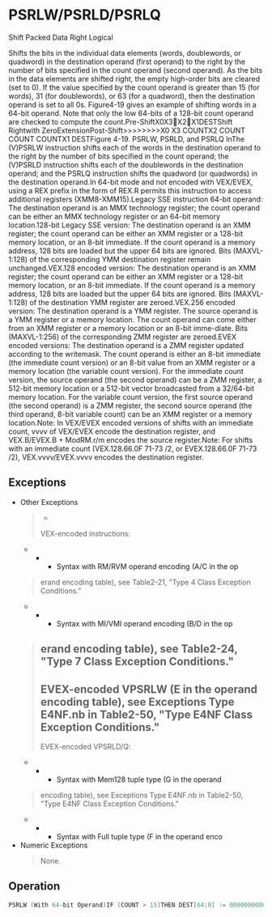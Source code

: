 # PSRLW/PSRLD/PSRLQ

Shift Packed Data Right Logical

Shifts the bits in the individual data elements (words, doublewords, or quadword) in the destination operand (first operand) to the right by the number of bits specified in the count operand (second operand).
As the bits in the data elements are shifted right, the empty high-order bits are cleared (set to 0).
If the value specified by the count operand is greater than 15 (for words), 31 (for doublewords), or 63 (for a quadword), then the destination operand is set to all 0s.
Figure4-19 gives an example of shifting words in a 64-bit operand.
Note that only the low 64-bits of a 128-bit count operand are checked to compute the count.Pre-ShiftX0X3X2X1DESTShift Rightwith ZeroExtensionPost-Shift>>>>>>>>X0 X3  COUNTX2  COUNT COUNT COUNTX1 DESTFigure 4-19.
 PSRLW, PSRLD, and PSRLQ InThe (V)PSRLW instruction shifts each of the words in the destination operand to the right by the number of bits specified in the count operand; the (V)PSRLD instruction shifts each of the doublewords in the destination operand; and the PSRLQ instruction shifts the quadword (or quadwords) in the destination operand.In 64-bit mode and not encoded with VEX/EVEX, using a REX prefix in the form of REX.R permits this instruction to access additional registers (XMM8-XMM15).Legacy SSE instruction 64-bit operand: The destination operand is an MMX technology register; the count operand can be either an MMX technology register or an 64-bit memory location.128-bit Legacy SSE version: The destination operand is an XMM register; the count operand can be either an XMM register or a 128-bit memory location, or an 8-bit immediate.
If the count operand is a memory address, 128 bits are loaded but the upper 64 bits are ignored.
Bits (MAXVL-1:128) of the corresponding YMM destination register remain unchanged.VEX.128 encoded version: The destination operand is an XMM register; the count operand can be either an XMM register or a 128-bit memory location, or an 8-bit immediate.
If the count operand is a memory address, 128 bits are loaded but the upper 64 bits are ignored.
Bits (MAXVL-1:128) of the destination YMM register are zeroed.VEX.256 encoded version: The destination operand is a YMM register.
The source operand is a YMM register or a memory location.
The count operand can come either from an XMM register or a memory location or an 8-bit imme-diate.
Bits (MAXVL-1:256) of the corresponding ZMM register are zeroed.EVEX encoded versions: The destination operand is a ZMM register updated according to the writemask.
The count operand is either an 8-bit immediate (the immediate count version) or an 8-bit value from an XMM register or a memory location (the variable count version).
For the immediate count version, the source operand (the second operand) can be a ZMM register, a 512-bit memory location or a 512-bit vector broadcasted from a 32/64-bit memory location.
For the variable count version, the first source operand (the second operand) is a ZMM register, the second source operand (the third operand, 8-bit variable count) can be an XMM register or a memory location.Note: In VEX/EVEX encoded versions of shifts with an immediate count, vvvv of VEX/EVEX encode the destination register, and VEX.B/EVEX.B + ModRM.r/m encodes the source register.Note: For shifts with an immediate count (VEX.128.66.0F 71-73 /2, or EVEX.128.66.0F 71-73 /2), VEX.vvvv/EVEX.vvvv encodes the destination register.

## Exceptions

- Other Exceptions
  >  - 
  > VEX-encoded instructions:
  - - - Syntax with RM/RVM operand encoding (A/C in the op
  > erand encoding table), see Table2-21, "Type 4 Class 
  > Exception Conditions."
  - - - Syntax with MI/VMI operand encoding (B/D in the op
  > erand encoding table), see Table2-24, "Type 7 Class 
  > Exception Conditions."
  >  - 
  > EVEX-encoded VPSRLW (E in the operand encoding table), see Exceptions Type E4NF.nb in Table2-50, "Type 
  > E4NF Class Exception Conditions."
  >  - 
  > EVEX-encoded VPSRLD/Q:
  - - - Syntax with Mem128 tuple type (G in the operand
  > encoding table), see Exceptions Type E4NF.nb in 
  > Table2-50, "Type E4NF Class Exception Conditions."
  - - - Syntax with Full tuple type (F in the operand enco
- Numeric Exceptions
  > None.

## Operation

```C
PSRLW (With 64-bit Operand)IF (COUNT > 15)THEN DEST[64:0] := 0000000000000000HELSE>>DEST[15:0] := ZeroExtend(DEST[15:0]  COUNT);(* Repeat shift operation for 2nd and 3rd words *)>> COUNT);DEST[63:48] := ZeroExtend(DEST[63:48] FI;PSRLD (With 64-bit Operand)IF (COUNT > 31)THEN DEST[64:0] := 0000000000000000HELSE>>DEST[31:0] := ZeroExtend(DEST[31:0]  COUNT);>>DEST[63:32] := ZeroExtend(DEST[63:32]  COUNT);FI;PSRLQ (With 64-bit Operand)IF (COUNT > 63)THEN >>DEST := ZeroExtend(DEST  COUNT);FI;LOGICAL_RIGHT_SHIFT_DWORDS1(SRC, COUNT_SRC)COUNT := COUNT_SRC[63:0];IF (COUNT > 31)THENDEST[31:0] := 0ELSEDEST[31:0] := ZeroExtend(SRC[31:0] >> COUNT);FI;LOGICAL_RIGHT_SHIFT_QWORDS1(SRC, COUNT_SRC)COUNT := COUNT_SRC[63:0];IF (COUNT > 63)THENDEST[63:0] := 0ELSEDEST[63:0] := ZeroExtend(SRC[63:0] >> COUNT);FI;LOGICAL_RIGHT_SHIFT_WORDS_256b(SRC, COUNT_SRC)COUNT := COUNT_SRC[63:0];IF (COUNT > 15)THENDEST[255:0] := 0ELSEDEST[15:0] := ZeroExtend(SRC[15:0] >> COUNT);(* Repeat shift operation for 2nd through 15th words *)DEST[255:240] := ZeroExtend(SRC[255:240] >> COUNT);FI;LOGICAL_RIGHT_SHIFT_WORDS(SRC, COUNT_SRC)COUNT := COUNT_SRC[63:0];IF (COUNT > 15)THENDEST[127:0] := 00000000000000000000000000000000HELSEDEST[15:0] := ZeroExtend(SRC[15:0] >> COUNT);(* Repeat shift operation for 2nd through 7th words *)DEST[127:112] := ZeroExtend(SRC[127:112] >> COUNT);FI;LOGICAL_RIGHT_SHIFT_DWORDS_256b(SRC, COUNT_SRC)COUNT := COUNT_SRC[63:0];IF (COUNT > 31)THENDEST[255:0] := 0ELSEDEST[31:0] := ZeroExtend(SRC[31:0] >> COUNT);(* Repeat shift operation for 2nd through 3rd words *)DEST[255:224] := ZeroExtend(SRC[255:224] >> COUNT);FI;LOGICAL_RIGHT_SHIFT_DWIF (COUNT > 31)THENDEST[127:0] := 00000000000000000000000000000000HELSEDEST[31:0] := ZeroExtend(SRC[31:0] >> COUNT);(* Repeat shift operation for 2nd through 3rd words *)DEST[127:96] := ZeroExtend(SRC[127:96] >> COUNT);FI;LOGICAL_RIGHT_SHIFT_QWORDS_256b(SRC, COUNT_SRC)COUNT := COUNT_SRC[63:0];IF (COUNT > 63)THENDEST[255:0] := 0ELSEDEST[63:0] := ZeroExtend(SRC[63:0] >> COUNT);DEST[127:64] := ZeroExtend(SRC[127:64] >> COUNT);DEST[191:128] := ZeroExtend(SRC[191:128] >> COUNT);DEST[255:192] := ZeroExtend(SRC[255:192] >> COUNT);FI;LOGICAL_RIGHT_SHIFT_QWORDS(SRC, COUNT_SRC)COUNT := COUNT_SRC[63:0];IF (COUNT > 63)THENDEST[127:0] := 00000000000000000000000000000000HELSEDEST[63:0] := ZeroExtend(SRC[63:0] >> COUNT);DEST[127:64] := ZeroExtend(SRC[127:64] >> COUNT);FI;VPSRLW (EVEX Versions, xmm/m128)(KL, VL) = (8, 128), (16, 256), (32, 512)IF VL = 128TMP_DEST[127:0] := LOGICAL_RIGHT_SHIFT_WORDS_128b(SRC1[127:0], SRC2)FI;IF VL = 256TMP_DEST[255:0] := LOGICAL_RIGHT_SHIFT_WORDS_256b(SRC1[255:0], SRC2)FI;IF VL = 512TMP_DEST[255:0] := LOGICAL_RIGHT_SHIFT_WORDS_256b(SRC1[255:0], SRC2)TMP_DEST[511:256] := LOGICAL_RIGHT_SHIFT_WORDS_256b(SRC1[511:256], SRC2)FI;FOR j := 0 TO KL-1i := j * 16IF k1[j] OR *no writemask*THEN DEST[i+15:i] := TMP_DEST[i+15:i]ELSE IF *merging-masking*; merging-maskingTHEN *DEST[i+15:i] remains unchanged*ELSE *zeroing-masking*; zeroing-masking DEST[i+15:i] = 0ENDFORDEST[MAXVL-1:VL] := 0VPSRLW (EVEX Versions, imm8)(KL, VL) = (8, 128), (16, 256), (32, 512)IF VL = 128TMP_DEST[127:0] := LOGICAL_RIGHT_SHIFT_WORDS_128b(SRC1[127:0], imm8)FI;IF VL = 256TMP_DEST[255:0] := LOGICAL_RIGHT_SHIFT_WORDS_256b(SRC1[255:0], imm8)FI;IF VL = 512TMP_DEST[255:0] := LOGICAL_RIGHT_SHIFT_WORDS_256b(SRC1[255:0], imm8)TMP_DEST[511:256] := LOGICAL_RIGHT_SHIFT_WORDS_256b(SRC1[511:256], imm8)FI;FOR j := 0 TO KL-1i := j * 16IF k1[j] OR *no writemask*THEN DEST[i+15:i] := TMP_DEST[i+15:i]ELSE IF *merging-masking*; merging-maskingTHEN *DEST[i+15:i] remains unchanged*ELSE *zeroing-masking*; zeroing-masking DEST[i+15:i] = 0FIFI;ENDFORDEST[MAXVL-1:VL] := 0VPSRLW (ymm, ymm, xmm/m128) - VEX.256 EncodingDEST[255:0] := LOGICAL_RIGHT_SHIFT_WORDS_256b(SRC1, SRC2)DEST[MAXVL-1:256] := 0;VPSRLW (ymm, imm8) - VEX.256 EncodingDEST[255:0] := LOGICAL_RIGHT_SHIFT_WORDS_256b(SRC1, imm8)DEST[MAXVL-1:256] := 0;VPSRLW (xmm, xmm, xmm/m128) - VEX.128 EncodingDEST[127:0] := LOGICAL_RIGHT_SHIFT_WORDS(SRC1, SRC2)DEST[MAXVL-1:128] := 0VPSRLW (xmm, imm8) - VEX.128 EncodingDEST[127:0] := LOGICAL_RIGHT_SHIFT_WORDS(SRC1, imm8)DEST[MAXVL-1:128] := 0PSRLW (xmm, xmm, xmm/m128)DEST[127:0] := LOGICAL_RIGHT_SHIFT_WORDS(DEST, SRC)DEST[MAXVL-1:128] (Unmodified)PSRLW (xmm, imm8)DEST[127:0] := LOGICAL_RIGHT_SHIFT_WORDS(DEST, imm8)VPSRLD (EVEX Versions, xmm/m128)(KL, VL) = (4, 128), (8, 256), (16, 512)IF VL = 128TMP_DEST[127:0] := LOGICAL_RIGHT_SHIFT_DWORDS_128b(SRC1[127:0], SRC2)FI;IF VL = 256TMP_DEST[255:0] := LOGICAL_RIGHT_SHIFT_DWORDS_256b(SRC1[255:0], SRC2)FI;IF VL = 512TMP_DEST[255:0] := LOGICAL_RIGHT_SHIFT_DWORDS_256b(SRC1[255:0], SRC2)TMP_DEST[511:256] := LOGICAL_RIGHT_SHIFT_DWORDS_256b(SRC1[511:256], SRC2)FI;FOR j := 0 TO KL-1i := j * 32IF k1[j] OR *no writemask*THEN DEST[i+31:i] := TMP_DEST[i+31:i]ELSE IF *merging-masking*; merging-maskingTHEN *DEST[i+31:i] remains unchanged*ELSE *zeroing-masking*; zeroing-masking DEST[i+31:i] := 0FIFI;ENDFORDEST[MAXVL-1:VL] := 0VPSRLD (EVEX Versions, imm8)(KL, VL) = (4, 128), (8, 256), (16, 512)FOR j := 0 TO KL-1i := j * 32IF k1[j] OR *no writemask* THENIF (EVEX.b = 1) AND (SRC1 *is memory*)THEN DEST[i+31:i] := LOGICAL_RIGHT_SHIFT_DWORDS1(SRC1[31:0], imm8)ELSE DEST[i+31:i] := LOGICAL_RIGHT_SHIFT_DWORDS1(SRC1[i+31:i], imm8)FI;ELSE IF *merging-masking*; merging-maskingTHEN *DEST[i+31:i] remains unchanged*ELSE *zeroing-masking*; zeroing-masking DEST[i+31:i] := 0FIFI;ENDFORDEST[MAXVL-1:VL] := 0VPSRLD (ymm, ymm, xmm/m128) - VEX.256 EncodingDEST[255:0] := LOGICAL_RIGHT_SHIFT_DWORDS_256b(SRC1, SRC2)DEST[MAXVL-1:256] := 0;VPSRLD (ymm, imm8) - VEX.256 EncodingDEST[255:0] := LOGICAL_RIGHT_SHIFT_DWORDS_256VPSRLD (xmm, xmm, xmm/m128) - VEX.128 EncodingDEST[127:0] := LOGICAL_RIGHT_SHIFT_DWORDS(SRC1, SRC2)DEST[MAXVL-1:128] := 0VPSRLD (xmm, imm8) - VEX.128 EncodingDEST[127:0] := LOGICAL_RIGHT_SHIFT_DWORDS(SRC1, imm8)DEST[MAXVL-1:128] := 0PSRLD (xmm, xmm, xmm/m128)DEST[127:0] := LOGICAL_RIGHT_SHIFT_DWORDS(DEST, SRC)DEST[MAXVL-1:128] (Unmodified)PSRLD (xmm, imm8)DEST[127:0] := LOGICAL_RIGHT_SHIFT_DWORDS(DEST, imm8)DEST[MAXVL-1:128] (Unmodified)VPSRLQ (EVEX Versions, xmm/m128)(KL, VL) = (2, 128), (4, 256), (8, 512)TMP_DEST[255:0] := LOGICAL_RIGHT_SHIFT_QWORDS_256b(SRC1[255:0], SRC2)TMP_DEST[511:256] := LOGICAL_RIGHT_SHIFT_QWORDS_256b(SRC1[511:256], SRC2)IF VL = 128TMP_DEST[127:0] := LOGICAL_RIGHT_SHIFT_QWORDS_128b(SRC1[127:0], SRC2)FI;IF VL = 256TMP_DEST[255:0] := LOGICAL_RIGHT_SHIFT_QWORDS_256b(SRC1[255:0], SRC2)FI;IF VL = 512TMP_DEST[255:0] := LOGICAL_RIGHT_SHIFT_QWORDS_256b(SRC1[255:0], SRC2)TMP_DEST[511:256] := LOGICAL_RIGHT_SHIFT_QWORDS_256b(SRC1[511:256], SRC2)FI;FOR j := 0 TO KL-1i := j * 64IF k1[j] OR *no writemask*THEN DEST[i+63:i] := TMP_DEST[i+63:i]ELSE IF *merging-masking*; merging-maskingTHEN *DEST[i+63:i] remains unchanged*ELSE *zeroing-masking*; zeroing-masking DEST[i+63:i] := 0FIFI;VPSRLQ (EVEX Versions, imm8)(KL, VL) = (2, 128), (4, 256), (8, 512)FOR j := 0 TO KL-1i := j * 64IF k1[j] OR *no writemask* THENIF (EVEX.b = 1) AND (SRC1 *is memory*)THEN DEST[i+63:i] := LOGICAL_RIGHT_SHIFT_QWORDS1(SRC1[63:0], imm8)ELSE DEST[i+63:i] := LOGICAL_RIGHT_SHIFT_QWORDS1(SRC1[i+63:i], imm8)FI;ELSE IF *merging-masking*; merging-maskingTHEN *DEST[i+63:i] remains unchanged*ELSE *zeroing-masking*; zeroing-masking DEST[i+63:i] := 0FIFI;ENDFORDEST[MAXVL-1:VL] := 0VPSRLQ (ymm, ymm, xmm/m128) - VEX.256 EncodingDEST[255:0] := LOGICAL_RIGHT_SHIFT_QWORDS_256b(SRC1, SRC2)DEST[MAXVL-1:256] := 0;VPSRLQ (ymm, imm8) - VEX.256 EncodingDEST[255:0] := LOGICAL_RIGHT_SHIFT_QWORDS_256b(SRC1, imm8)DEST[MAXVL-1:256] := 0;VPSRLQ (xmm, xmm, xmm/m128) - VEX.128 EncodingDEST[127:0] := LOGICAL_RIGHT_SHIFT_QWORDS(SRC1, SRC2)DEST[MAXVL-1:128] := 0VPSRLQ (xmm, imm8) - VEX.128 EncodingDEST[127:0] := LOGICAL_RIGHT_SHIFT_QWORDS(SRC1, imm8)DEST[MAXVL-1:128] := 0PSRLQ (xmm, xmm, xmm/m128)DEST[127:0] := LOGICAL_RIGHT_SHIFT_QWORDS(DEST, SRC)DEST[MAXVL-1:128] (Unmodified)PSRLQ (xmm, imm8)DEST[127:0] := LOGICAL_RIGHT_SHIFT_QWORDS(DEST, imm8)DEST[MAXVL-1:128] (Unmodified)Intel C/C++ Compiler Intrinsic EquivalentsVPSRLD __m512i _mm512_srli_epi32(__m512i a, unsigned int imm);VPSRLD __m512i _mm512_mask_srli_epi32(__m512i s, __mmask16 k, __m512i a, unsigned int imm);VPSRLD __m512i _mm512_maskz_srli_epi32( __mmask16 k, __m512i a, unsigned int imm);VPSRLD __m256i _mm256_mask_srli_epi32(__m256i s, __mmask8 k, __m256i a, unsigned int imm);VPSRLD __m256i _mm256_maskz_srli_epi32( __mmask8 k, __m256i a, unsigned int imm);VPSRLD __m128i _mm_mask_srli_epi32(__m128i s, __mmask8 k, __m128i a, unsigned int imm);VPSRLD __m128i _mm_maskz_srli_epi32( __mmask8 k, __m128i a, unsigned int imm);VPSRLD __m512i _mm512_srl_epi32(__m512i a, __m128i cnt);VPSRLD __m256i _mm256_mask_srl_epi32(__m256i s, __mmask8 k, __m256i a, __m128i cnt);VPSRLD __m256i _mm256_maskz_srl_epi32( __mmask8 k, __m256i a, __m128i cnt);VPSRLD __m128i _mm_mask_srl_epi32(__m128i s, __mmask8 k, __m128i a, __m128i cnt);VPSRLD __m128i _mm_maskz_srl_epi32( __mmask8 k, __m128i a, __m128i cnt);VPSRLQ __m512i _mm512_srli_epi64(__m512i a, unsigned int imm);VPSRLQ __m512i _mm512_mask_srli_epi64(__m512i s, __mmask8 k, __m512i a, unsigned int imm);VPSRLQ __m512i _mm512_mask_srli_epi64( __mmask8 k, __m512i a, unsigned int imm);VPSRLQ __m256i _mm256_mask_srli_epi64(__m256i s, __mmask8 k, __m256i a, unsigned int imm);VPSRLQ __m256i _mm256_maskz_srli_epi64( __mmask8 k, __m256i a, unsigned int imm);VPSRLQ __m128i _mm_mask_srli_epi64(__m128i s, __mmask8 k, __m128i a, unsigned int imm);VPSRLQ __m128i _mm_maskz_srli_epi64( __mmask8 k, __m128i a, unsigned int imm);VPSRLQ __m512i _mm512_srl_epi64(__m512i a, __m128i cnt);VPSRLQ __m512i _mm512_mask_srl_epi64(__m512i s, __mmask8 k, __m512i a, __m128i cnt);VPSRLQ __m512i _mm512_mask_srl_epi64( __mmask8 k, __m512i a, __m128i cnt);VPSRLQ __m256i _mm256_mask_srl_epi64(__m256i s, __mmask8 k, __m256i a, __m128i cnt);VPSRLQ __m256i _mm256_maskz_srl_epi64( __mmask8 k, __m256i a, __m128i cnt);VPSRLQ __m128i _mm_mask_srl_epi64(__m128i s, __mmask8 k, __m128i a, __m128i cnt);VPSRLQ __m128i _mm_maskz_srl_epi64( __mmask8 k, __m128i a, __m128i cnt);VPSRLW __m512i _mm512_srli_epi16(__m512i a, unsigned int imm);VPSRLW __m512i _mm512_mask_srli_epi16(__m512i s, __mmask32 k, __m512i a, unsigned int imm);VPSRLW __m512i _mm512_maskz_srli_epi16( __mmask32 k, __m512i a, unsigned int imm);VPSRLW __m256i _mm256_mask_srli_epi16(__m256i s, __mmask16 k, __m256i a, unsigned int imm);VPSRLW __m256i _mm256_maskz_srli_epi16( __mmask16 k, __m256i a, unsigned int imm);VPSRLW __m128i _mm_mask_srli_epi16(__m128i s, __mmask8 k, __m128i a, unsigned int imm);VPSRLW __m128i _mm_maskz_srli_epi16( __mmask8 k, __m128i a, unsigned int imm);VPSRLW __m512i _mm512_srl_epi16(__m512i a, __m128i cnt);VPSRLW __m512i _mm512_mask_srl_epi16(__m512i s, __mmask32 k, __m512i a, __m128i cnt);VPSRLW __m512i _mm512_maskz_srl_epi16( __mmask32 k, __m512i a, __m128i cnt);VPSRLW __m256i _mm256_mask_srl_epi16(__m256i s, __mmask16 k, __m256i a, __m128i cnt);VPSRLW __m256i _mm256_maskz_srl_epi16( __mmask8 k, __mmask16 a, __m128i cnt);VPSRLW __m128i _mm_mask_srl_epi16(__m128i s, __mmask8 k, __m128i a, __m128i cnt);VPSRLW __m128i _mm_maskz_srl_epi16( __mmask8 k, __m128i a, __m128i cnt);PSRLW __m64 _mm_srli_pi16(__m64 m, int count)PSRLW __m64 _mm_srl_pi16 (__m64 m, __m64 count)(V)PSRLW __m128i _mm_srli_epi16 (__m128i m, int count)(V)PSRLW __m128i _mm_srl_epi16 (__m128i m, __m128i count)VPSRLW __m256i _mm256_srli_epi16 (__m256i m, int count)VPSRLW __m256i _mm256_srl_epi16 (__m256i m, __m128i count)PSRLD __m64 _mm_srli_pi32 (__m64 m, int count)PSRLD __m64 _mm_srl_pi32 (__m64 m, __m64 count)(V)PSRLD __m128i _mm_srli_epi32 (__m128i m, int count)(V)PSRLD __m128i _mm_srl_epi32 (__m128i m, __m128i count)VPSRLD __m256i _mm256_srli_epi32 (__m256i m, int count)VPSRLD __m256i _mm256_srl_epi32 (__m256i m, __m128i count)PSRLQ __m64 _mm_srli_si64 (__m64 m, int count)PSRLQ __m64 _mm_srl_si64 (__m64 m, __m64 count)(V)PSRLQ __m128i _mm_srli_epi64 (__m128i m, int count)(V)PSRLQ __m128i _mm_srl_epi64 (__m128i m, __m128i count)VPSRLQ __m256i _mm256_srli_epi64 (__m256i m, int count)VPSRLQ __m256i _mm256_srl_epi64 (__m256i m, __m128i count)
```
